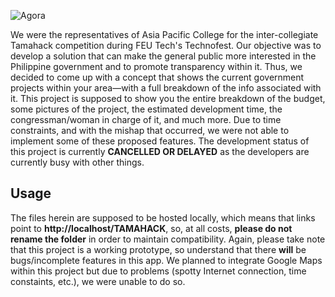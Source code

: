![Agora](https://2.bp.blogspot.com/-qDCTwfyiRFI/WQZasgXM78I/AAAAAAAAA3w/9BiJCR3F35Ijmd_HrRggRWNMlO8d7VewgCLcB/s350/agora.png)

We were the representatives of Asia Pacific College for the inter-collegiate Tamahack competition during FEU Tech's Technofest. Our objective was to develop a solution that can make the general public more interested in the Philippine government and to promote transparency within it. Thus, we decided to come up with a concept that shows the current government projects within your area—with a full breakdown of the info associated with it. This project is supposed to show you the entire breakdown of the budget, some pictures of the project, the estimated development time, the congressman/woman in charge of it, and much more. Due to time constraints, and with the mishap that occurred, we were not able to implement some of these proposed features. The development status of this project is currently **CANCELLED OR DELAYED** as the developers are currently busy with other things.

## Usage
The files herein are supposed to be hosted locally, which means that links point to **http://localhost/TAMAHACK**, so, at all costs, **please do not rename the folder** in order to maintain compatibility. Again, please take note that this project is a working prototype, so understand that there **will** be bugs/incomplete features in this app. We planned to integrate Google Maps within this project but due to problems (spotty Internet connection, time constaints, etc.), we were unable to do so.
